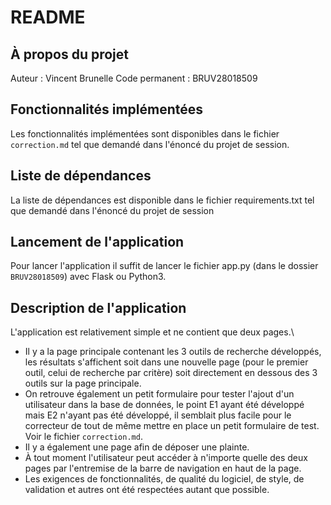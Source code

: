 # README

## À propos du projet

Auteur : Vincent Brunelle
Code permanent : BRUV28018509

## Fonctionnalités implémentées

Les fonctionnalités implémentées sont disponibles dans le fichier `correction.md` tel que demandé dans l'énoncé du projet de session.

## Liste de dépendances

La liste de dépendances est disponible dans le fichier requirements.txt tel que demandé dans l'énoncé du projet de session

## Lancement de l'application

Pour lancer l'application il suffit de lancer le fichier app.py (dans le dossier `BRUV28018509`) avec Flask ou Python3.

## Description de l'application

L'application est relativement simple et ne contient que deux pages.\

- Il y a la page principale contenant les 3 outils de recherche développés, les résultats s'affichent soit dans une nouvelle page (pour le premier outil, celui de recherche par critère) soit directement en dessous des 3 outils sur la page principale.
- On retrouve également un petit formulaire pour tester l'ajout d'un utilisateur dans la base de données, le point E1 ayant été développé mais E2 n'ayant pas été développé, il semblait plus facile pour le correcteur de tout de même mettre en place un petit formulaire de test. Voir le fichier `correction.md`.
- Il y a également une page afin de déposer une plainte.
- À tout moment l'utilisateur peut accéder à n'importe quelle des deux pages par l'entremise de la barre de navigation en haut de la page.
- Les exigences de fonctionnalités, de qualité du logiciel, de style, de validation et autres ont été respectées autant que possible.
